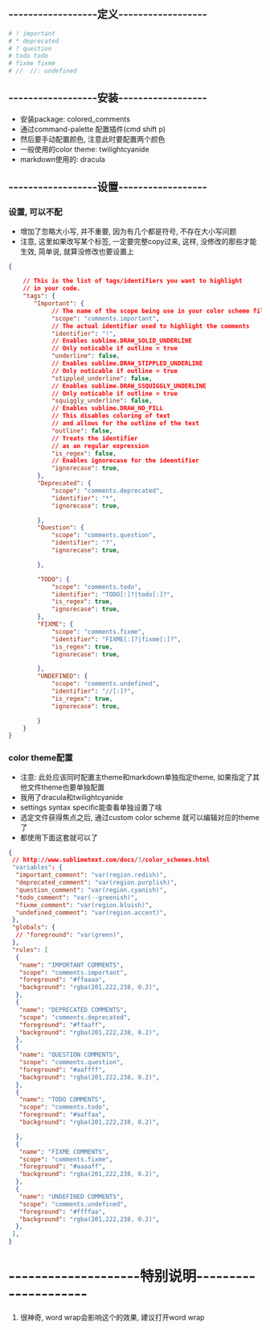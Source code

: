 
## ------------------定义------------------

```python
# ! important
# * deprecated
# ? question
# todo todo
# fixme fixme
# //  //: undefined

```

## ------------------安装------------------
- 安装package: colored_comments
- 通过command-palette 配置插件(cmd shift p)
- 然后要手动配置颜色, 注意此时要配置两个颜色
 - 一般使用的color theme: twilightcyanide
 - markdown使用的: dracula
 
 ## ------------------设置------------------

### 设置, 可以不配
- 增加了忽略大小写, 并不重要, 因为有几个都是符号, 不存在大小写问题
- 注意, 这里如果改写某个标签, 一定要完整copy过来, 这样, 没修改的那些才能生效, 简单说, 就算没修改也要设置上
```json
{

    // This is the list of tags/identifiers you want to highlight
    // in your code.
    "tags": {
       "Important": {
            // The name of the scope being use in your color scheme file
            "scope": "comments.important",
            // The actual identifier used to highlight the comments
            "identifier": "!",
            // Enables sublime.DRAW_SOLID_UNDERLINE
            // Only noticable if outline = true
            "underline": false,
            // Enables sublime.DRAW_STIPPLED_UNDERLINE
            // Only noticable if outline = true
            "stippled_underline": false,
            // Enables sublime.DRAW_SSQUIGGLY_UNDERLINE
            // Only noticable if outline = true
            "squiggly_underline": false,
            // Enables sublime.DRAW_NO_FILL
            // This disables coloring of text
            // and allows for the outline of the text
            "outline": false,
            // Treats the identifier
            // as an regular expression
            "is_regex": false,
            // Enables ignorecase for the ideentifier
            "ignorecase": true,
        },
        "Deprecated": {
            "scope": "comments.deprecated",
            "identifier": "*",
            "ignorecase": true,

        },
        "Question": {
            "scope": "comments.question",
            "identifier": "?",
            "ignorecase": true,

        },

        "TODO": {
            "scope": "comments.todo",
            "identifier": "TODO[:]?|todo[:]?",
            "is_regex": true,
            "ignorecase": true,
        },
        "FIXME": {
            "scope": "comments.fixme",
            "identifier": "FIXME[:]?|fixme[:]?",
            "is_regex": true,
            "ignorecase": true,

        },
        "UNDEFINED": {
            "scope": "comments.undefined",
            "identifier": "//[:]?",
            "is_regex": true,
            "ignorecase": true,

        }
    }
}
```

### color theme配置
- 注意: 此处应该同时配置主theme和markdown单独指定theme, 如果指定了其他文件theme也要单独配置
- 我用了dracula和twilightcyanide
- settings syntax specific能查看单独设置了啥
- 选定文件获得焦点之后, 通过custom color scheme 就可以编辑对应的theme了
- 都使用下面这套就可以了
```json
{
 // http://www.sublimetext.com/docs/3/color_schemes.html
 "variables": {
  "important_comment": "var(region.redish)",
  "deprecated_comment": "var(region.purplish)",
  "question_comment": "var(region.cyanish)",
  "todo_comment": "var(--greenish)",
  "fixme_comment": "var(region.bluish)",
  "undefined_comment": "var(region.accent)",
 },
 "globals": {
  // "foreground": "var(green)",
 },
 "rules": [
  {
   "name": "IMPORTANT COMMENTS",
   "scope": "comments.important",
   "foreground": "#ffaaaa",
   "background": "rgba(201,222,238, 0.2)",
  },
  {
   "name": "DEPRECATED COMMENTS",
   "scope": "comments.deprecated",
   "foreground": "#ffaaff",
   "background": "rgba(201,222,238, 0.2)",
  },
  {
   "name": "QUESTION COMMENTS",
   "scope": "comments.question",
   "foreground": "#aaffff",
   "background": "rgba(201,222,238, 0.2)",
  },
  {
   "name": "TODO COMMENTS",
   "scope": "comments.todo",
   "foreground": "#aaffaa",
   "background": "rgba(201,222,238, 0.2)",

  },
  {
   "name": "FIXME COMMENTS",
   "scope": "comments.fixme",
   "foreground": "#aaaaff",
   "background": "rgba(201,222,238, 0.2)",
  },
  {
   "name": "UNDEFINED COMMENTS",
   "scope": "comments.undefined",
   "foreground": "#ffffaa",
   "background": "rgba(201,222,238, 0.2)",
  },
 ],
}
```
# --------------------特别说明---------------------
1. 很神奇, word wrap会影响这个的效果, 建议打开word wrap